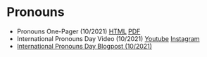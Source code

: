 # Pronouns

- Pronouns One-Pager (10/2021)
	[HTML](../blogposts/20211020/pronouns1page.html)
	[PDF](../blogposts/20211020/pronouns1pager.pdf)
- International Pronouns Day Video (10/2021)
	[Youtube](https://youtu.be/2Z3lfhOcq_0)
	[Instagram](https://www.instagram.com/p/CVQgu7VIACz/)
- [International Pronouns Day Blogpost (10/2021)](../blogposts/20211020/intlpronounsday.html)


